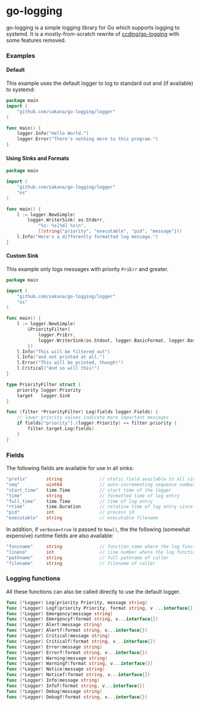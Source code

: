 go-logging
==========

go-logging is a simple logging library for Go which supports logging to
systemd.  It is a mostly-from-scratch rewrite of
[ccding/go-logging](https://github.com/ccding/go-logging) with some features
removed. 

### Examples
#### Default
This example uses the default logger to log to standard out and (if available) to systemd:
```go
package main
import (
	"github.com/sakana/go-logging/logger"
)

func main() {
	logger.Info("Hello World.")
	logger.Error("There's nothing more to this program.")
}
```

#### Using Sinks and Formats
```go
package main

import (
	"github.com/sakana/go-logging/logger"
	"os"
)

func main() {
	l := logger.NewSimple(
		logger.WriterSink( os.Stderr,
			"%s: %s[%d] %s\n",
			[]string{"priority", "executable", "pid", "message"}))
	l.Info("Here's a differently formatted log message.")
}
```

#### Custom Sink
This example only logs messages with priority `PriErr` and greater.
```go
package main

import (
	"github.com/sakana/go-logging/logger"
	"os"
)

func main() {
	l := logger.NewSimple(
		&PriorityFilter{
			logger.PriErr,
			logger.WriterSink(os.Stdout, logger.BasicFormat, logger.BasicFields),
		})
	l.Info("This will be filtered out")
	l.Info("and not printed at all.")
	l.Error("This will be printed, though!")
	l.Critical("And so will this!")
}

type PriorityFilter struct {
	priority logger.Priority
	target   logger.Sink
}

func (filter *PriorityFilter) Log(fields logger.Fields) {
	// lower priority values indicate more important messages
	if fields["priority"].(logger.Priority) <= filter.priority {
		filter.target.Log(fields)
	}
}
```

### Fields
The following fields are available for use in all sinks:
```go
"prefix"       string              // static field available to all sinks
"seq"          uint64              // auto-incrementing sequence number
"start_time"   time.Time           // start time of the logger
"time"         string              // formatted time of log entry
"full_time"    time.Time           // time of log entry
"rtime"        time.Duration       // relative time of log entry since started
"pid"          int                 // process id
"executable"   string              // executable filename
```
In addition, if `verbose=true` is passed to `New()`, the the following (somewhat expensive) runtime fields are also available:
```go
"funcname"     string              // function name where the log function was called
"lineno"       int                 // line number where the log function was called
"pathname"     string              // full pathname of caller
"filename"     string              // filename of caller
```

### Logging functions
All these functions can also be called directly to use the default logger.
```go
func (*Logger) Log(priority Priority, message string)
func (*Logger) Logf(priority Priority, format string, v ...interface{})
func (*Logger) Emergency(message string)
func (*Logger) Emergencyf(format string, v...interface{})
func (*Logger) Alert(message string)
func (*Logger) Alertf(format string, v...interface{})
func (*Logger) Critical(message string)
func (*Logger) Criticalf(format string, v...interface{})
func (*Logger) Error(message string)
func (*Logger) Errorf(format string, v...interface{})
func (*Logger) Warning(message string)
func (*Logger) Warningf(format string, v...interface{})
func (*Logger) Notice(message string)
func (*Logger) Noticef(format string, v...interface{})
func (*Logger) Info(message string)
func (*Logger) Infof(format string, v...interface{})
func (*Logger) Debug(message string)
func (*Logger) Debugf(format string, v...interface{})
```
